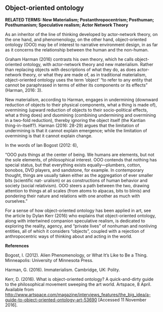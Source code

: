 ## Object-oriented ontology

**RELATED TERMS: New Materialism; Postanthropocentrism; Posthuman; Posthumanism; Speculative realism; Actor Network Theory**

As an inheritor of the line of thinking developed by actor-network theory, on the one hand, and phenomenology, on the other hand, object-oriented ontology (OOO) may be of interest to narrative environment design, in as far as it concerns the relationship between the human and the non-human.

Graham Harman (2016) contrasts his own theory, which he calls object-oriented ontology, with actor-network theory and new materialism. Rather than replacing objects with descriptions of what they do, as does actor-network theory, or what they are made of, as in traditional materialism, object-oriented ontology uses the term ‘object’ “to refer to any entity that cannot be paraphrased in terms of either its components or its effects” (Harman, 2016: 3).

New materialism, according to Harman, engages in undermining (downward reduction of objects to their physical components, what a thing is made of), overmining (upward reduction of objects to their socio-political effects, what a thing does) and duomining (combining undermining and overmining in a two-fold reduction), thereby ignoring the object itself (the Kantian thing-in-itself?). Harman (2016: 28-29) argues that the limitation of undermining is that it cannot explain emergence; while the limitation of overmining is that it cannot explain change.

In the words of Ian Bogost (2012: 6),

“OOO puts things at the center of being. We humans are elements, but not the sole elements, of philosophical interest. OOO contends that nothing has special status, but that everything exists equally—plumbers, cotton, bonobos, DVD players, and sandstone, for example. In contemporary thought, things are usually taken either as the aggregation of ever smaller bits (scientific nat- uralism) or as constructions of human behavior and society (social relativism). OOO steers a path between the two, drawing attention to things at all scales (from atoms to alpacas, bits to blinis) and pondering their nature and relations with one another as much with ourselves.”

For a sense of how object-oriented ontology has been applied in art, see the article by Dylan Kerr (2016) who explains that object-oriented ontology, along with intertwined companion speculative realism, is dedicated to exploring the reality, agency, and “private lives” of nonhuman and nonliving entities, all of which it considers “objects”, coupled with a rejection of anthropocentric ways of thinking about and acting in the world.

**References**

Bogost, I. (2012). Alien Phenomenology, or What It’s Like to Be a Thing. Minneapolis: University of Minnesota Press.

Harman, G. (2016). Immaterialism. Cambridge, UK: Polity.

Kerr, D. (2016). What is object-oriented ontology? A quick-and-dirty guide to the philosophical movement sweeping the art world. Artspace, 8 April. Available from http://www.artspace.com/magazine/interviews_features/the_big_idea/a-guide-to-object-oriented-ontology-art-53690 [Accessed 11 November 2016].

